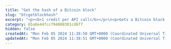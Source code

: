 ```yaml
---
title: "Get the hash of a Bitcoin block"
slug: "btcgetblockhash"
excerpt: "<p><b>1 credit per API call</b></p>\n<p>Gets a Bitcoin block hash. Returns the hash of the block to get the block's details.</p>"
category: 65a8e44fccf94800381cd6f7
hidden: false
createdAt: "Mon Feb 05 2024 11:38:50 GMT+0000 (Coordinated Universal Time)"
updatedAt: "Mon Feb 05 2024 11:38:51 GMT+0000 (Coordinated Universal Time)"
---
```


